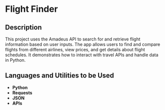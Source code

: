 <h1>Flight Finder</h1>

<h2>Description</h2>
This project uses the Amadeus API to search for and retrieve flight information based on user inputs. The app allows users to find and compare flights from different airlines, view prices, and get details about flight schedules. It demonstrates how to interact with travel APIs and handle data in Python.
<br />

<h2>Languages and Utilities to be Used</h2>

- <b>Python</b> 
- <b>Requests</b>
- <b>JSON</b>
- <b>APIs</b>
